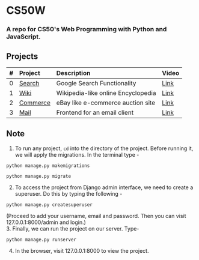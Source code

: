 # CS50W

### A repo for CS50's Web Programming with Python and JavaScript.

## Projects

| #  | Project                | Description                                       | Video
| :- | :--------------------- | :------------------------------------------------ | :-------------------------------------
| 0  | [Search](search)       | Google Search Functionality                       | [Link](https://youtu.be/-ttbk3hA9FI)
| 1  | [Wiki](wiki)           | Wikipedia-like online Encyclopedia                | [Link](https://youtu.be/mHUZUWfhrE8)
| 2  | [Commerce](commerce)   | eBay like e-commerce auction site                 | [Link](https://youtu.be/xJp-cvoas7g)
| 3  | [Mail](mail)           | Frontend for an email client                      | [Link](https://youtu.be/K_ngUP_ueQY)

## Note 

1. To run any project, `cd` into the directory of the project. Before running it, we will apply the migrations. In the terminal type - 
```
python manage.py makemigrations
```
``` 
python manage.py migrate
```
2. To access the project from Django admin interface, we need to create a superuser. Do this by typing the following - 
``` 
python manage.py createsuperuser
```
(Proceed to add your username, email and password. Then you can visit 127.0.0.1:8000/admin and login.) <br/>
3. Finally, we can run the project on our server. Type-
```
python manage.py runserver 
```
4. In the browser, visit 127.0.0.1:8000 to view the project.
